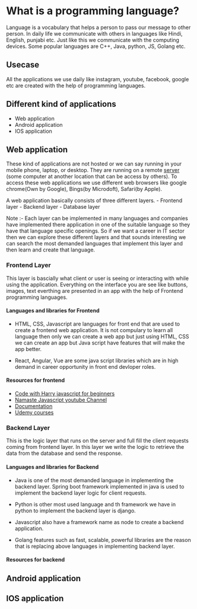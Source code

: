 # What is a programming language?

Language is a vocabulary that helps a person to pass our message to other person. In daily life we communicate with others in languages like Hindi, English, punjabi etc. Just like this we communicate with the computing devices. Some popular languages are C++, Java, python, JS, Golang etc.

## Usecase

All the applications we use daily like instagram, youtube, facebook, google etc are created with the help of programming languages.

## Different kind of applications

- Web application
- Android application
- IOS application

## Web application

These kind of applications are not hosted or we can say running in your mobile phone, laptop, or desktop. They are running on a remote [server](../Vocabulary/ComputerScienceVocabulary.md?plain=6) (some computer at another location that can be access by others). To access these web applications we use different web browsers like google chrome(Own by Google), Bings(by Microdoft), Safari(by Apple).

A web application basically consists of three different layers.
    - Frontend layer
    - Backend layer
    - Database layer

Note :- Each layer can be implemented in many languages and companies have implemented there application in one of the suitable language so they have that language specific openings. So if we want a career in IT sector then we can explore these different layers and that sounds interesting we can search the most demanded languages that implement this layer and then learn and create that language.

### Frontend Layer

This layer is bascially what client or user is seeing or interacting with while using the application. Everything on the interface you are see like buttons, images, text everthing are presented in an app with the help of Frontend programming languages.

#### Languages and libraries for Frontend

- HTML, CSS, Javascript are languages for front end that are used to create a frontend web application. It is not compulary to learn all language then only we can create a web app but just using HTML, CSS we can create an app but Java script have features that will make the app better.

- React, Angular, Vue are some java script libraries which are in high demand in career opportunity in front end devloper roles.

#### Resources for frontend

- [Code with Harry javascript for beginners](https://youtu.be/hKB-YGF14SY)
- [Namaste Javascript youtube Channel](https://www.youtube.com/playlist?list=PLlasXeu85E9cQ32gLCvAvr9vNaUccPVNP)
- [Documentation](https://legacy.reactjs.org/docs/getting-started.html)
- [Udemy courses](https://www.udemy.com/courses/search/?src=ukw&q=web+devlopment)

### Backend Layer

This is the logic layer that runs on the server and full fill the client requests coming from frontend layer. In this layer we write the logic to retrieve the data from the database and send the response.

#### Languages and libraries for Backend

- Java is one of the most demanded language in implementing the backend layer. Spring boot framework implemented in java is used to implement the backend layer logic for client requests.

- Python is other most used language and th framework we have in python to implement the backend layer is django.

- Javascript also have a framework name as node to create a backend application.

- Golang features such as fast, scalable, powerful libraries are the reason that is replacing above languages in implementing backend layer.

#### Resources for backend

## Android application

## IOS application
